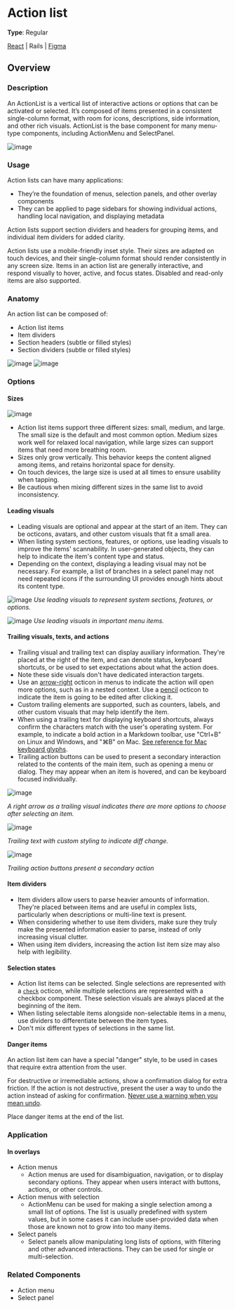 # Action list

**Type**: Regular

[React](https://primer.style/react/ActionList) | Rails | [Figma](https://www.figma.com/file/GCvY3Qv8czRgZgvl1dG6lp/Primer-Web?node-id=9677%3A44019
)

## Overview
### Description
An ActionList is a vertical list of interactive actions or options that can be activated or selected. It’s composed of items presented in a consistent single-column format, with room for icons, descriptions, side information, and other rich visuals. ActionList is the base component for many menu-type components, including ActionMenu and SelectPanel.

![image](https://user-images.githubusercontent.com/293280/125994797-430b8376-30f8-4971-b476-c5186f9ef6ca.png)

### Usage

Action lists can have many applications:
- They’re the foundation of menus, selection panels, and other overlay components
- They can be applied to page sidebars for showing individual actions, handling local navigation, and displaying metadata

Action lists support section dividers and headers for grouping items, and individual item dividers for added clarity. 

Action lists use a mobile-friendly inset style. Their sizes are adapted on touch devices, and their single-column format should render consistently in any screen size. Items in an action list are generally interactive, and respond visually to hover, active, and focus states. Disabled and read-only items are also supported.


### Anatomy
An action list can be composed of:
- Action list items
- Item dividers
- Section headers (subtle or filled styles)
- Section dividers (subtle or filled styles)

![image](https://user-images.githubusercontent.com/293280/125995889-12a2de9a-7e15-4638-87dd-6796a983f733.png)
![image](https://user-images.githubusercontent.com/293280/125996049-e2af9cc7-c736-4adc-9800-a1d742b7929e.png)

### Options

#### Sizes
![image](https://user-images.githubusercontent.com/293280/125997468-fa064d6b-ace3-4dec-920d-178478d67ba9.png)
- Action list items support three different sizes: small, medium, and large. The small size is the default and most common option. Medium sizes work well for relaxed local navigation, while large sizes can support items that need more breathing room.
- Sizes only grow vertically. This behavior keeps the content aligned among items, and retains horizontal space for density.
- On touch devices, the large size is used at all times to ensure usability when tapping.
- Be cautious when mixing different sizes in the same list to avoid inconsistency.

#### Leading visuals
- Leading visuals are optional and appear at the start of an item. They can be octicons, avatars, and other custom visuals that fit a small area.
- When listing system sections, features, or options, use leading visuals to improve the items' scannability. In user-generated objects, they can help to indicate the item's content type and status.
- Depending on the context, displaying a leading visual may not be necessary. For example, a list of branches in a select panel may not need repeated icons if the surrounding UI provides enough hints about its content type.

![image](https://user-images.githubusercontent.com/293280/125997571-d8b92b5e-5241-4f33-b223-825335b18f3d.png)
*Use leading visuals to represent system sections, features, or options.*

![image](https://user-images.githubusercontent.com/293280/125997693-e0d9e379-19c1-4382-adbb-2a1882937373.png)
*Use leading visuals in important menu items.*

#### Trailing visuals, texts, and actions
- Trailing visual and trailing text can display auxiliary information. They're placed at the right of the item, and can denote status, keyboard shortcuts, or be used to set expectations about what the action does.
- Note these side visuals don't have dedicated interaction targets.
- Use an [arrow-right](https://primer.style/octicons/arrow-right-16) octicon in menus to indicate the action will open more options, such as in a nested context. Use a [pencil](https://primer.style/octicons/pencil-16) octicon to indicate the item is going to be edited after clicking it.
- Custom trailing elements are supported, such as counters, labels, and other custom visuals that may help identify the item.
- When using a trailing text for displaying keyboard shortcuts, always confirm the characters match with the user's operating system. For example, to indicate a bold action in a Markdown toolbar, use "Ctrl+B" on Linux and Windows, and "⌘B" on Mac. [See reference for Mac keyboard glyphs](https://support.apple.com/en-us/HT201236).
- Trailing action buttons can be used to present a secondary interaction related to the contents of the main item, such as opening a menu or dialog. They may appear when an item is hovered, and can be keyboard focused individually.

![image](https://user-images.githubusercontent.com/293280/125998961-24f90611-fe5f-4169-8943-eef68a6755a9.png)

*A right arrow as a trailing visual indicates there are more options to choose after selecting an item.*

![image](https://user-images.githubusercontent.com/293280/125999062-bc489a21-cdc6-455a-8363-b7c8c7faeb3a.png)

*Trailing text with custom styling to indicate diff change.*

![image](https://user-images.githubusercontent.com/18661030/193155140-ae9cca41-280b-4cc2-a0c0-1a830b12b5c9.png)

*Trailing action buttons present a secondary action*

#### Item dividers
- Item dividers allow users to parse heavier amounts of information. They're placed between items and are useful in complex lists, particularly when descriptions or multi-line text is present.
- When considering whether to use item dividers, make sure they truly make the presented information easier to parse, instead of only increasing visual clutter.
- When using item dividers, increasing the action list item size may also help with legibility.

#### Selection states
- Action list items can be selected. Single selections are represented with a <code>[check](https://primer.style/octicons/check-16)</code> octicon, while multiple selections are represented with a checkbox component. These selection visuals are always placed at the beginning of the item.
- When listing selectable items alongside non-selectable items in a menu, use dividers to differentiate between the item types.
- Don't mix different types of selections in the same list.

#### Danger items

An action list item can have a special "danger" style, to be used in cases that require extra attention from the user.

For destructive or irremediable actions, show a confirmation dialog for extra friction. If the action is not destructive, present the user a way to undo the action instead of asking for confirmation. [Never use a warning when you mean undo](https://alistapart.com/article/neveruseawarning/).

Place danger items at the end of the list.

### Application
#### In overlays
 - Action menus
   -  Action menus are used for disambiguation, navigation, or to display secondary options. They appear when users interact with buttons, actions, or other controls.
- Action menus with selection
  - ActionMenu can be used for making a single selection among a small list of options. The list is usually predefined with system values, but in some cases it can include user-provided data when those are known not to grow into too many items.
- Select panels 
   - Select panels allow manipulating long lists of options, with filtering and other advanced interactions. They can be used for single or multi-selection.



### Related Components
- Action menu
- Select panel

